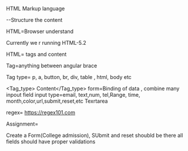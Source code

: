 HTML
Markup language

--Structure the content

HTML=Browser understand 

Currently we r running HTML-5.2


HTML= tags and content

Tag=anything between angular brace

Tag type= p, a, button, br, div, table , html, body etc


<Tag_type> Content</Tag_type>
form=Binding of data , combine many inpout field
input type=email, text,num, tel,Range, time, month,color,url,submit,reset,etc
Texrtarea




regex=
https://regex101.com



Assignment=

Create a Form(College admission),
SUbmit and reset shoubld be there
all fields should have proper validations
